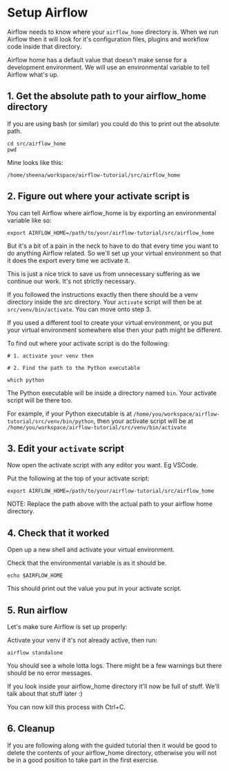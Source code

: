 # Setup Airflow 

Airflow needs to know where your `airflow_home` directory is. When we run Airflow then it will look for it's configuration files, plugins and workflow code inside that directory.

Airflow home has a default value that doesn't make sense for a development environment. We will use an environmental variable to tell Airflow what's up.

## 1. Get the absolute path to your airflow_home directory

If you are using bash (or similar) you could do this to print out the absolute path.

```
cd src/airflow_home
pwd
```

Mine looks like this:

```
/home/sheena/workspace/airflow-tutorial/src/airflow_home
```

## 2. Figure out where your activate script is

You can tell Airflow where airflow_home is by exporting an environmental variable like so:

```
export AIRFLOW_HOME=/path/to/your/airflow-tutorial/src/airflow_home
```

But it's a bit of a pain in the neck to have to do that every time you want to do anything Airflow related.  So we'll set up your virtual environment so that it does the export every time we activate it. 

This is just a nice trick to save us from unnecessary suffering as we continue our work. It's not strictly necessary.

If you followed the instructions exactly then there should be a venv directory inside the src directory. Your `activate` script will then be at `src/venv/bin/activate`.  You can move onto step 3.

If you used a different tool to create your virtual environment, or you put your virtual environment somewhere else then your path might be different. 

To find out where your activate script is do the following:

```
# 1. activate your venv then

# 2. Find the path to the Python executable

which python 
```

The Python executable will be inside a directory named `bin`. Your activate script will be there too.

For example, if your Python executable is at `/home/you/workspace/airflow-tutorial/src/venv/bin/python`, then your activate script will be at `/home/you/workspace/airflow-tutorial/src/venv/bin/activate`

## 3. Edit your `activate` script

Now open the activate script with any editor you want. Eg VSCode.

Put the following at the top of your activate script:

```
export AIRFLOW_HOME=/path/to/your/airflow-tutorial/src/airflow_home
```

NOTE: Replace the path above with the actual path to your airflow home directory.

## 4. Check that it worked

Open up a new shell and activate your virtual environment.

Check that the environmental variable is as it should be.

```[bash]
echo $AIRFLOW_HOME
```

This should print out the value you put in your activate script.

## 5. Run airflow

Let's make sure Airflow is set up properly:

Activate your venv if it's not already active, then run:

```
airflow standalone
```

You should see a whole lotta logs. There might be a few warnings but there should be no error messages.

If you look inside your airflow_home directory it'll now be full of stuff. We'll talk about that stuff later :) 

You can now kill this process with Ctrl+C.

## 6. Cleanup

If you are following along with the guided tutorial then it would be good to delete the contents of your airflow_home directory, otherwise you will not be in a good position to take part in the first exercise.